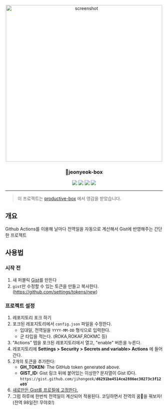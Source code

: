 <p align="center">
    <img src="https://user-images.githubusercontent.com/34394165/213867792-4e78e3d2-1e56-4ed4-8a21-d59aa223ecf8.png" alt="screenshot" width="500">
  <h3 align="center">🏡jeonyeok-box</h3>
</p>

<p align="center">
   <img src="https://img.shields.io/badge/language-javascript-blue?style"/>
   <img src="https://img.shields.io/github/license/jihongeek/jeonyeok-box"/>
   <img src="https://img.shields.io/github/stars/jihongeek/jeonyeok-box"/>
   <img src="https://img.shields.io/github/forks/jihongeek/jeonyeok-box"/>
</p>
<p align="center">
   
</p>

---

> 이 프로젝트는 [productive-box](https://github.com/maxam2017/productive-box) 에서 영감을 받았습니다.

## 개요
Github Actions를 이용해 날마다 전역일을 자동으로 계산해서 Gist에 반영해주는 간단한 프로젝트     
## 사용법

### 시작 전
1. 새 퍼블릭 [Gist](https://gist.github.com/)를 만든다
2. `gist`만 수정할 수 있는 토큰을 만들고 복사한다. (https://github.com/settings/tokens/new)

### 프로젝트 설정

1. 레포지토리 포크 하기
2. 포크된 레포지토리에서 `config.json`  파일을 수정한다.
   - 입대일, 전역일을 `YYYY-MM-DD` 형식으로 입력한다.
   - 군 타입을 적는다. (ROKA,ROKAF,ROKMC 등) 
3. "Actions" 탭을 포크된 레포지토리에서 열고, "enable" 버튼을 누른다.
4. 레포지토리에 **Settings > Security > Secrets and variable> Actions** 에 들어간다.
5. 2개의 토큰을 추가한다:
   - **GH_TOKEN:** The GitHub token generated above.
   - **GIST_ID:** Gist 링크 뒤에 붙어있는 이상한? 문자열이 Gist ID다.
     `https://gist.github.com/jihongeek/`**`d6291be4514ce2886ec30273c3f12e09`**`
6. [새로만든 Gist를 프로필에 고정한다.](https://help.github.com/en/github/setting-up-and-managing-your-github-profile/pinning-items-to-your-profile)
7. 그럼 하루에 한번씩 전역일이 계산되어 적용된다. 코딩하면서 전역의 꿈🎇을 꿔보자!(전역 98일전! 무야호!)  

